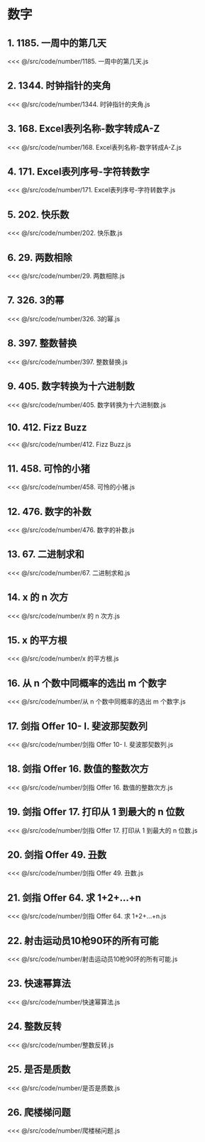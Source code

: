 # 数字

## 1. 1185. 一周中的第几天

<<< @/src/code/number/1185. 一周中的第几天.js

## 2. 1344. 时钟指针的夹角

<<< @/src/code/number/1344. 时钟指针的夹角.js

## 3. 168. Excel表列名称-数字转成A-Z

<<< @/src/code/number/168. Excel表列名称-数字转成A-Z.js

## 4. 171. Excel表列序号-字符转数字

<<< @/src/code/number/171. Excel表列序号-字符转数字.js

## 5. 202. 快乐数

<<< @/src/code/number/202. 快乐数.js

## 6. 29. 两数相除

<<< @/src/code/number/29. 两数相除.js

## 7. 326. 3的幂

<<< @/src/code/number/326. 3的幂.js

## 8. 397. 整数替换

<<< @/src/code/number/397. 整数替换.js

## 9. 405. 数字转换为十六进制数

<<< @/src/code/number/405. 数字转换为十六进制数.js

## 10. 412. Fizz Buzz

<<< @/src/code/number/412. Fizz Buzz.js

## 11. 458. 可怜的小猪

<<< @/src/code/number/458. 可怜的小猪.js

## 12. 476. 数字的补数

<<< @/src/code/number/476. 数字的补数.js

## 13. 67. 二进制求和

<<< @/src/code/number/67. 二进制求和.js

## 14. x 的 n 次方

<<< @/src/code/number/x 的 n 次方.js

## 15. x 的平方根

<<< @/src/code/number/x 的平方根.js

## 16. 从 n 个数中同概率的选出 m 个数字

<<< @/src/code/number/从 n 个数中同概率的选出 m 个数字.js

## 17. 剑指 Offer 10- I. 斐波那契数列

<<< @/src/code/number/剑指 Offer 10- I. 斐波那契数列.js

## 18. 剑指 Offer 16. 数值的整数次方

<<< @/src/code/number/剑指 Offer 16. 数值的整数次方.js

## 19. 剑指 Offer 17. 打印从 1 到最大的 n 位数

<<< @/src/code/number/剑指 Offer 17. 打印从 1 到最大的 n 位数.js

## 20. 剑指 Offer 49. 丑数

<<< @/src/code/number/剑指 Offer 49. 丑数.js

## 21. 剑指 Offer 64. 求 1+2+…+n

<<< @/src/code/number/剑指 Offer 64. 求 1+2+…+n.js

## 22. 射击运动员10枪90环的所有可能

<<< @/src/code/number/射击运动员10枪90环的所有可能.js

## 23. 快速幂算法

<<< @/src/code/number/快速幂算法.js

## 24. 整数反转

<<< @/src/code/number/整数反转.js

## 25. 是否是质数

<<< @/src/code/number/是否是质数.js

## 26. 爬楼梯问题

<<< @/src/code/number/爬楼梯问题.js